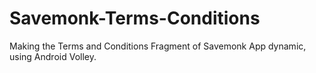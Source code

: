 # Savemonk-Terms-Conditions
Making the Terms and Conditions Fragment of Savemonk App dynamic, using Android Volley.
